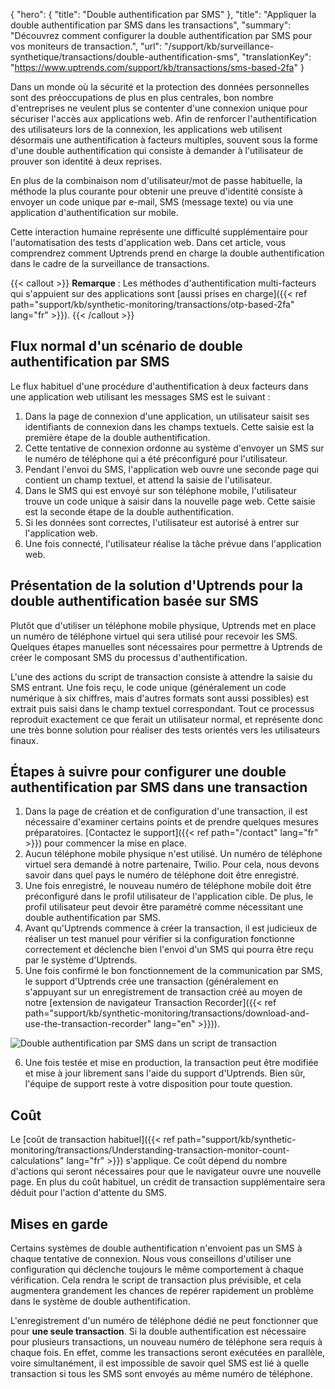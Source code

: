 {
"hero": {
"title": "Double authentification par SMS"
},
"title": "Appliquer la double authentification par SMS dans les transactions",
"summary": "Découvrez comment configurer la double authentification par SMS pour vos moniteurs de transaction.",
"url": "/support/kb/surveillance-synthetique/transactions/double-authentification-sms",
"translationKey": "https://www.uptrends.com/support/kb/transactions/sms-based-2fa"
}

Dans un monde où la sécurité et la protection des données personnelles sont des préoccupations de plus en plus centrales, bon nombre d'entreprises ne veulent plus se contenter d'une connexion unique pour sécuriser l'accès aux applications web. Afin de renforcer l'authentification des utilisateurs lors de la connexion, les applications web utilisent désormais une authentification à facteurs multiples, souvent sous la forme d'une double authentification qui consiste à demander à l'utilisateur de prouver son identité à deux reprises.

En plus de la combinaison nom d'utilisateur/mot de passe habituelle, la méthode la plus courante pour obtenir une preuve d'identité consiste à envoyer un code unique par e-mail, SMS (message texte) ou via une application d'authentification sur mobile.

Cette interaction humaine représente une difficulté supplémentaire pour l'automatisation des tests d'application web. Dans cet article, vous comprendrez comment Uptrends prend en charge la double authentification dans le cadre de la surveillance de transactions.

{{< callout >}} **Remarque** : Les méthodes d'authentification multi-facteurs qui s'appuient sur des applications sont [aussi prises en charge]({{< ref path="support/kb/synthetic-monitoring/transactions/otp-based-2fa" lang="fr" >}}). {{< /callout >}}

## Flux normal d'un scénario de double authentification par SMS
Le flux habituel d'une procédure d'authentification à deux facteurs dans une application web utilisant les messages SMS est le suivant :

1. Dans la page de connexion d'une application, un utilisateur saisit ses identifiants de connexion dans les champs textuels. Cette saisie est la première étape de la double authentification.
2. Cette tentative de connexion ordonne au système d'envoyer un SMS sur le numéro de téléphone qui a été préconfiguré pour l'utilisateur.
3. Pendant l'envoi du SMS, l'application web ouvre une seconde page qui contient un champ textuel, et attend la saisie de l'utilisateur.
4. Dans le SMS qui est envoyé sur son téléphone mobile, l'utilisateur trouve un code unique à saisir dans la nouvelle page web. Cette saisie est la seconde étape de la double authentification.
5. Si les données sont correctes, l'utilisateur est autorisé à entrer sur l'application web.
6. Une fois connecté, l'utilisateur réalise la tâche prévue dans l'application web.

## Présentation de la solution d'Uptrends pour la double authentification basée sur SMS
Plutôt que d'utiliser un téléphone mobile physique, Uptrends met en place un numéro de téléphone virtuel qui sera utilisé pour recevoir les SMS. Quelques étapes manuelles sont nécessaires pour permettre à Uptrends de créer le composant SMS du processus d'authentification.

L'une des actions du script de transaction consiste à attendre la saisie du SMS entrant. Une fois reçu, le code unique (généralement un code numérique à six chiffres, mais d'autres formats sont aussi possibles) est extrait puis saisi dans le champ textuel correspondant. Tout ce processus reproduit exactement ce que ferait un utilisateur normal, et représente donc une très bonne solution pour réaliser des tests orientés vers les utilisateurs finaux.

## Étapes à suivre pour configurer une double authentification par SMS dans une transaction
1. Dans la page de création et de configuration d'une transaction, il est nécessaire d'examiner certains points et de prendre quelques mesures préparatoires. [Contactez le support]({{< ref path="/contact" lang="fr" >}}) pour commencer la mise en place.
2. Aucun téléphone mobile physique n'est utilisé. Un numéro de téléphone virtuel sera demandé à notre partenaire, Twilio. Pour cela, nous devons savoir dans quel pays le numéro de téléphone doit être enregistré.
3. Une fois enregistré, le nouveau numéro de téléphone mobile doit être préconfiguré dans le profil utilisateur de l'application cible. De plus, le profil utilisateur peut devoir être paramétré comme nécessitant une double authentification par SMS.
4. Avant qu'Uptrends commence à créer la transaction, il est judicieux de réaliser un test manuel pour vérifier si la configuration fonctionne correctement et déclenche bien l'envoi d'un SMS qui pourra être reçu par le système d'Uptrends.
5. Une fois confirmé le bon fonctionnement de la communication par SMS, le support d'Uptrends crée une transaction (généralement en s'appuyant sur un enregistrement de transaction créé au moyen de notre [extension de navigateur Transaction Recorder]({{< ref path="support/kb/synthetic-monitoring/transactions/download-and-use-the-transaction-recorder" lang="en" >}})).

![Double authentification par SMS dans un script de transaction](/img/content/scr-2fa-in-transaction-script.min.png)

6. Une fois testée et mise en production, la transaction peut être modifiée et mise à jour librement sans l'aide du support d'Uptrends. Bien sûr, l'équipe de support reste à votre disposition pour toute question.

## Coût
Le [coût de transaction habituel]({{< ref path="support/kb/synthetic-monitoring/transactions/Understanding-transaction-monitor-count-calculations" lang="fr" >}}) s'applique. Ce coût dépend du nombre d'actions qui seront nécessaires pour que le navigateur ouvre une nouvelle page. En plus du coût habituel, un crédit de transaction supplémentaire sera déduit pour l'action d'attente du SMS.

## Mises en garde
Certains systèmes de double authentification n'envoient pas un SMS à chaque tentative de connexion. Nous vous conseillons d'utiliser une configuration qui déclenche toujours le même comportement à chaque vérification. Cela rendra le script de transaction plus prévisible, et cela augmentera grandement les chances de repérer rapidement un problème dans le système de double authentification.

L'enregistrement d'un numéro de téléphone dédié ne peut fonctionner que pour **une seule transaction**. Si la double authentification est nécessaire pour plusieurs transactions, un nouveau numéro de téléphone sera requis à chaque fois. En effet, comme les transactions seront exécutées en parallèle, voire simultanément, il est impossible de savoir quel SMS est lié à quelle transaction si tous les SMS sont envoyés au même numéro de téléphone.